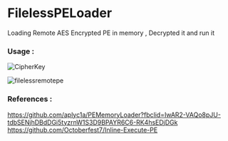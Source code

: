 # FilelessPELoader
Loading Remote AES Encrypted PE in memory , Decrypted it and run it 

### Usage :

![CipherKey](https://user-images.githubusercontent.com/123980007/217600259-d3b8d08a-5d80-4329-9e14-057226e2f3bc.png)


![filelessremotepe](https://user-images.githubusercontent.com/123980007/217600375-ed3f0f48-f9a5-4bf9-839c-8561c4679479.png)


### References :
https://github.com/aplyc1a/PEMemoryLoader?fbclid=IwAR2-VAQo8pJU-tdbSENjhDBdDGi5tyzrnW1S3D9BPAYR6C6-RK4hsEDjDGk  
https://github.com/Octoberfest7/Inline-Execute-PE
